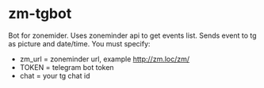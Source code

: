 # zm-tgbot
Bot for zonemider. Uses zoneminder api to get events list. Sends event to tg as picture and date/time. You must specify:
- zm_url =  zoneminder url, example http://zm.loc/zm/
- TOKEN = telegram bot token
- chat = your tg chat id
